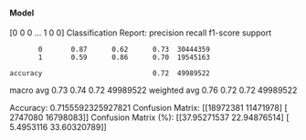 #### Model
[0 0 0 ... 1 0 0]
Classification Report:
              precision    recall  f1-score   support

           0       0.87      0.62      0.73  30444359
           1       0.59      0.86      0.70  19545163

    accuracy                           0.72  49989522
   macro avg       0.73      0.74      0.72  49989522
weighted avg       0.76      0.72      0.72  49989522

Accuracy: 0.7155592325927821
Confusion Matrix:
[[18972381 11471978]
 [ 2747080 16798083]]
Confusion Matrix (%):
[[37.95271537 22.94876514]
 [ 5.4953116  33.60320789]]
